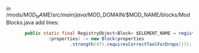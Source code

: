 in /mods/$MOD_NAME/src/main/java/$MOD_DOMAIN/$MOD_NAME/blocks/ModBlocks.java add lines:
```java
       public static final RegistryObject<Block> $ELEMENT_NAME = registerBlock("$ELEMENT_NAME",
                (properties) -> new Block(properties
                        .strength(4f).requiresCorrectToolForDrops()));
```
